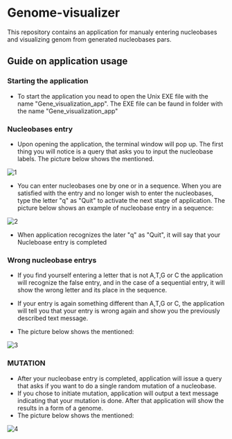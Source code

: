 # Genome-visualizer
This repository contains an application for manualy entering nucleobases and visualizing genom from generated nucleobases pars.

## Guide on application usage

### Starting the application
* To start the application you nead to open the Unix EXE file with the name "Gene_visualization_app".
The EXE file can be faund in folder with the name "Gene_visualization_app"

### Nucleobases entry
* Upon opening the application, the terminal window will pop up.
The first thing you will notice is a query that asks you to input the nucleobase labels. The picture below shows the mentioned. 

![1](https://user-images.githubusercontent.com/64494482/168487093-1f92b64b-ef7d-4880-bb94-d6aa13b3603a.png)

* You can enter nucleobases one by one or in a sequence. 
When you are satisfied with the entry and no longer wish to enter the nucleobases, type the letter "q" as "Quit" to activate the next stage of application.
The picture below shows an example of nucleobase entry in a sequence:

![2](https://user-images.githubusercontent.com/64494482/168487456-33521e9b-df85-4efa-9ad2-9b87d546268d.png)

* When application recognizes the later "q" as "Quit", it will say that your Nucleboase entry is completed

### Wrong nucleobase entrys

* If you find yourself entering a letter that is not A,T,G or C the application will recognize the false entry, and in the case of a sequential entry, it will show the wrong letter and its place in the sequence.

* If your entry is again something different than A,T,G or C, the application will tell you that your entry is wrong again and show you the previously described text message.

* The picture below shows the mentioned:

![3](https://user-images.githubusercontent.com/64494482/168489292-f851b44b-66c0-4d7c-b016-b7a757ec8d51.png)

### MUTATION

* After your nucleobase entry is completed, application will issue a query that asks if you want to do a single random mutation of a nucleobase.
* If you chose to initiate mutation, application will output a text message indicating that your mutation is done. After that application will show the results in a form of a genome.
* The picture below shows the mentioned:

![4](https://user-images.githubusercontent.com/64494482/168490514-3f5c3512-b151-43c2-a8c4-94925c121622.png)


